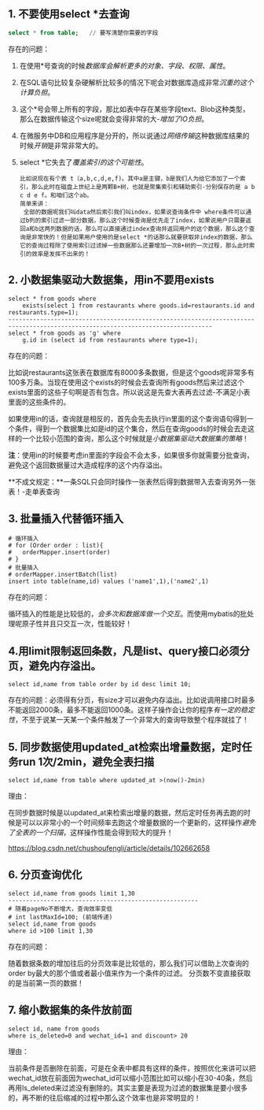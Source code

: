 ## 1. 不要使用select *去查询

```sql
select * from table;   // 要写清楚你需要的字段
```

存在的问题：

1. 在使用\*号查询的时候*数据库会解析更多的对象、字段、权限、属性*。

2. 在SQL语句比较复杂硬解析比较多的情况下呢会对数据库造成非常*沉重的这个计算负担*。

3. 这个\*号会带上所有的字段，那比如表中存在某些字段text、Blob这种类型，那么在数据传输这个size呢就会变得非常的大-*增加了IO负担*。

4. 在微服务中DB和应用程序是分开的，所以说通过*网络传输*这种数据库结果的时候*开销*是非常非常大的。

5. select \*它失去了*覆盖索引的这个可能性*。

   ```
   比如说现在有个表 t（a,b,c,d,e,f)。其中a是主键，b是我们人为给它添加了一个索引，那么此时在磁盘上世纪上是两颗B+树，也就是聚集索引和辅助索引-分别保存的是 a b c d e f。和咱们这个ab。
   简单来讲：
   	全部的数据呢我们叫data然后索引我们叫index，如果说查询条件中 where条件可以通过b列的索引过滤一部分数据，那么这个时候查询是优先走了index，如果说用户只需要返回a和b这两列数据的话，那么可以直接通过index查询并返回用户的这个数据，那么这个查询是非常快的！但是如果用户使用的是select *的话那么就要获取非index的数据，那么它的查询过程除了使用索引过滤掉一些数据那么还要增加一次B+树的一次过程，那么此时索引的效率是发挥不出来的！
   ```

   
## 2. 小数据集驱动大数据集，用in不要用exists

```mysql
select * from goods where
	exists(select 1 from restaurants where goods.id=restaurants.id and restaurants.type=1);
--------------------------------------------------------------------------------------------------------------------------------
select * from goods as 'g' where
	g.id in (select id from restaurants where type=1);
```

存在的问题：

​	比如说restaurants这张表在数据库有8000多条数据，但是这个goods呢非常多有100多万条。当现在使用这个exists的时候会去查询所有goods然后来过滤这个exists里面的这些子句啊是否有包含。所以说这是先查大表再去过滤-不满足小表里面的这些条件的。

​	如果使用in的话，查询就是相反的，首先会先去执行in里面的这个查询语句得到一个条件，得到一个数据集比如是id的这个集合，然后在查询goods的时候会去走这样的一个比较小范围的查询，那么这个时候就是*小数据集驱动大数据集的策略*！

**注**：使用in的时候要考虑in里面的字段会不会太多，如果很多你就需要分批查询，避免这个返回数据量过大造成程序的这个内存溢出。

**不成文规定：**一条SQL只会同时操作一张表然后得到数据带入去查询另外一张表！-走单表查询

## 3. 批量插入代替循环插入

```mysql
# 循环插入
# for (Order order : list){
# 	orderMapper.insert(order)
# }
# 批量插入
# orderMapper.insertBatch(list)
insert into table(name,id) values ('name1',1),('name2',1)
```

存在的问题：

​	循环插入的性能是比较低的，*会多次和数据库做一个交互*。而使用mybatis的批处理呢原子性并且只交互一次，性能较好！



## 4.用limit限制返回条数，凡是list、query接口必须分页，避免内存溢出。

```mysql
select id,name from table order by id desc limit 10;
```

存在的问题：必须得有分页，有size才可以避免内存溢出。比如说调用接口时最多不能返回2000条，最多不能返回1000条。这样子操作会让你的程序*有一定的稳定性*，不至于说某一天某一个条件触发了一个非常大的查询导致整个程序就挂了！

## 5. 同步数据使用updated_at检索出增量数据，定时任务run 1次/2min，避免全表扫描

```mysql
select id,name from table where updated_at >(now()-2min)
```

理由：

​	在同步数据时候是以updated_at来检索出增量的数据，然后定时任务再去跑的时候是可以以非常小的一个时间频率去跑这个增量数据的一个更新的，这样操作*避免了全表的一个扫描*，这样操作性能会得到较大的提升！

https://blog.csdn.net/chushoufengli/article/details/102662658

## 6. 分页查询优化

```mysql
select id,name from goods limit 1,30
------------------------------------------------------
# 随着pageNo不断增大，查询效率变低
# int lastMaxId=100; (前端传递)
select id,name from goods
where id >100 limit 1,30
```

存在的问题：

​	随着数据条数的增加往后的分页效率是比较低的，那么我们可以借助上次查询的order by最大的那个值或者最小值来作为一个条件的过滤。 分页数不变直接获取的是当前第一页的数据！



## 7. 缩小数据集的条件放前面

```mysql
select id, name from goods
where is_deleted=0 and wechat_id=1 and discount> 20
```

理由：

​	当前条件是否删除在前面，可是在全表中都具有这样的条件，按照优化来讲可以把 wechat_id放在前面因为wechat_id可以缩小范围比如可以缩小在30-40条，然后再用Is_deleted来过滤没有删除的。其实主要是表现为过滤的数据集是要小很多的，再不断的往后缩减的过程中那么这个效率也是非常明显的！
